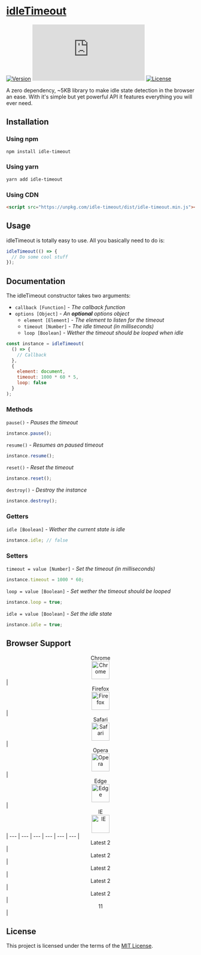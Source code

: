 # [idleTimeout](https://github.com/jackmu95/idle-timeout/)

[![Version](https://badgen.net/npm/v/idle-timeout)](https://www.npmjs.com/package/idle-timeout/)
[![Size](https://badgen.net/badgesize/normal/jackmu95/idle-timeout/master/dist/idle-timeout.min.js)](https://github.com/jackmu95/idle-timeout/blob/master/dist/idle-timeout.min.js)
[![License](https://badgen.net/npm/license/idle-timeout)](https://www.npmjs.com/package/idle-timeout/)

A zero dependency, ~5KB library to make idle state detection in the browser an ease. With it's simple but yet powerful API it features everything you will ever need.

## Installation

### Using npm
```bash
npm install idle-timeout
```

### Using yarn
```bash
yarn add idle-timeout
```

### Using CDN
```html
<script src="https://unpkg.com/idle-timeout/dist/idle-timeout.min.js"></script>
```


## Usage
idleTimeout is totally easy to use. All you basically need to do is:
```javascript
idleTimeout(() => {
  // Do some cool stuff
});
```


## Documentation
The idleTimeout constructor takes two arguments:
  * `callback [Function]` - _The callback function_
  * `options [Object]` - _An **optional** options object_
    * `element [Element]` - _The element to listen for the timeout_
    * `timeout [Number]` - _The idle timeout (in milliseconds)_
    * `loop [Boolean]` - _Wether the timeout should be looped when idle_

```javascript
const instance = idleTimeout(
  () => {
    // Callback
  },
  {
    element: document,
    timeout: 1000 * 60 * 5,
    loop: false
  }
);
```

### Methods
`pause()` - _Pauses the timeout_
```javascript
instance.pause();
```

`resume()` - _Resumes an paused timeout_
```javascript
instance.resume();
```

`reset()` - _Reset the timeout_
```javascript
instance.reset();
```

`destroy()` - _Destroy the instance_
```javascript
instance.destroy();
```

### Getters
`idle [Boolean]` - _Wether the current state is idle_
```javascript
instance.idle; // false
```

### Setters
`timeout = value [Number]` - _Set the timeout (in milliseconds)_
```javascript
instance.timeout = 1000 * 60;
```

`loop = value [Boolean]` - _Set wether the timeout should be looped_
```javascript
instance.loop = true;
```

`idle = value [Boolean]` - _Set the idle state_
```javascript
instance.idle = true;
```


## Browser Support

<center>Chrome<br><img src="https://cdn.rawgit.com/alrra/browser-logos/master/src/chrome/chrome.svg" width="48" height="48" alt="Chrome"></center> | <center>Firefox<br><img src="https://cdn.rawgit.com/alrra/browser-logos/master/src/firefox/firefox.svg" width="48" height="48" alt="Firefox"></center> | <center>Safari<br><img src="https://cdn.rawgit.com/alrra/browser-logos/master/src/safari/safari_128x128.png" width="48" height="48" alt="Safari"></center> | <center>Opera<br><img src="https://cdn.rawgit.com/alrra/browser-logos/master/src/opera/opera.svg" width="48" height="48" alt="Opera"></center> | <center>Edge<br><img src="https://cdn.rawgit.com/alrra/browser-logos/master/src/edge/edge.svg" width="48" height="48" alt="Edge"></center> | <center>IE<br><img src="https://cdn.rawgit.com/alrra/browser-logos/master/src/archive/internet-explorer_9-11/internet-explorer_9-11.svg" width="48" height="48" alt="IE"></center> |
--- | --- | --- | --- | --- | --- |
<center>Latest 2</center> | <center>Latest 2</center> | <center>Latest 2</center> | <center>Latest 2</center> | <center>Latest 2</center> | <center>11</center> |


## License
This project is licensed under the terms of the [MIT License](LICENSE).

